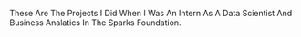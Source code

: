 These Are The Projects I Did When I Was An Intern As A Data Scientist And Business Analatics In The Sparks Foundation.
